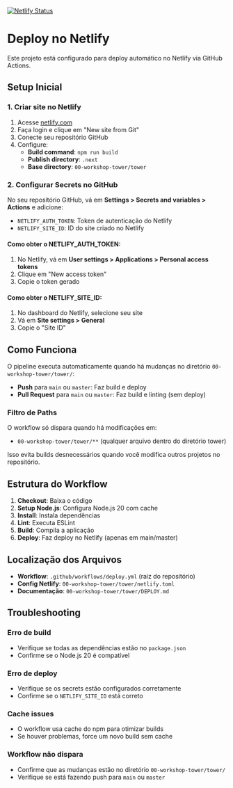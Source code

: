 [![Netlify Status](https://api.netlify.com/api/v1/badges/2a843abd-d258-4224-99f2-b96578407bb9/deploy-status)](https://app.netlify.com/projects/ia-masterlab-devs-do-futuro/deploys)

# Deploy no Netlify

Este projeto está configurado para deploy automático no Netlify via GitHub Actions.

## Setup Inicial

### 1. Criar site no Netlify

1. Acesse [netlify.com](https://netlify.com)
2. Faça login e clique em "New site from Git"
3. Conecte seu repositório GitHub
4. Configure:
   - **Build command**: `npm run build`
   - **Publish directory**: `.next`
   - **Base directory**: `00-workshop-tower/tower`

### 2. Configurar Secrets no GitHub

No seu repositório GitHub, vá em **Settings > Secrets and variables > Actions** e adicione:

- `NETLIFY_AUTH_TOKEN`: Token de autenticação do Netlify
- `NETLIFY_SITE_ID`: ID do site criado no Netlify 

#### Como obter o NETLIFY_AUTH_TOKEN:
1. No Netlify, vá em **User settings > Applications > Personal access tokens**
2. Clique em "New access token"
3. Copie o token gerado

#### Como obter o NETLIFY_SITE_ID:
1. No dashboard do Netlify, selecione seu site
2. Vá em **Site settings > General**
3. Copie o "Site ID"

## Como Funciona

O pipeline executa automaticamente quando há mudanças no diretório `00-workshop-tower/tower/`:

- **Push** para `main` ou `master`: Faz build e deploy
- **Pull Request** para `main` ou `master`: Faz build e linting (sem deploy)

### Filtro de Paths

O workflow só dispara quando há modificações em:
- `00-workshop-tower/tower/**` (qualquer arquivo dentro do diretório tower)

Isso evita builds desnecessários quando você modifica outros projetos no repositório.

## Estrutura do Workflow

1. **Checkout**: Baixa o código
2. **Setup Node.js**: Configura Node.js 20 com cache
3. **Install**: Instala dependências
4. **Lint**: Executa ESLint
5. **Build**: Compila a aplicação
6. **Deploy**: Faz deploy no Netlify (apenas em main/master)

## Localização dos Arquivos

- **Workflow**: `.github/workflows/deploy.yml` (raiz do repositório)
- **Config Netlify**: `00-workshop-tower/tower/netlify.toml`
- **Documentação**: `00-workshop-tower/tower/DEPLOY.md`

## Troubleshooting

### Erro de build
- Verifique se todas as dependências estão no `package.json`
- Confirme se o Node.js 20 é compatível

### Erro de deploy
- Verifique se os secrets estão configurados corretamente
- Confirme se o `NETLIFY_SITE_ID` está correto

### Cache issues
- O workflow usa cache do npm para otimizar builds
- Se houver problemas, force um novo build sem cache

### Workflow não dispara
- Confirme que as mudanças estão no diretório `00-workshop-tower/tower/`
- Verifique se está fazendo push para `main` ou `master` 